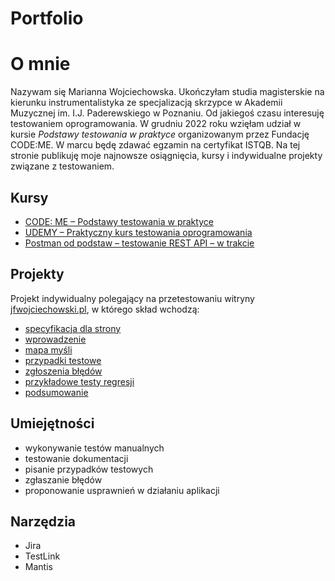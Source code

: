 # Portfolio

# O mnie

Nazywam się Marianna Wojciechowska. Ukończyłam studia magisterskie na kierunku instrumentalistyka ze specjalizacją skrzypce w Akademii Muzycznej im. I.J. Paderewskiego w Poznaniu. Od jakiegoś czasu interesuję testowaniem oprogramowania. W grudniu 2022 roku wzięłam udział w kursie *Podstawy testowania w praktyce* organizowanym przez Fundację CODE:ME. W marcu będę zdawać egzamin na certyfikat ISTQB. Na tej stronie publikuję moje najnowsze osiągnięcia, kursy i indywidualne projekty związane z testowaniem. 

## Kursy

 - [CODE: ME – Podstawy testowania w praktyce](https://codeme.pl/)
 - [UDEMY – Praktyczny kurs testowania oprogramowania](https://www.udemy.com/course/praktyczny-kurs-testowania-oprogramowania/)
 - [Postman od podstaw – testowanie REST API – w trakcie](https://www.udemy.com/course/postman-od-podstaw-testowanie-rest-api/)

## Projekty
Projekt indywidualny polegający na przetestowaniu witryny [jfwojciechowski.pl](http://jfwojciechowski.pl/), w którego skład wchodzą:

 - [specyfikacja dla strony](https://drive.google.com/file/d/1hvrs9POdMsVEap-uT6TCbs4nbs6dVm5s/view?usp=sharing)
 - [wprowadzenie](https://drive.google.com/file/d/1sqJsi1PKin-ChpCDhs7Xl8RY3cAhsXMt/view?usp=sharing)
 - [mapa myśli](https://drive.google.com/file/d/1kNNMQSoNYV1QtIftKB2VSl2ZMO-1ICAJ/view?usp=sharing)
 - [przypadki testowe](https://drive.google.com/file/d/1mQqPZ_S94X-XlBcKpjOyY1kmz0S5I5lm/view?usp=sharing)
 - [zgłoszenia błędów](https://drive.google.com/file/d/1iOP-YJK_-M2-lsLPLKcPXOD9Dx1jsUIv/view?usp=sharing)
 - [przykładowe testy regresji](https://drive.google.com/file/d/1hLpBsJJt-l6jJn-YHbjMnyVSUZv3mA50/view?usp=sharing)
 - [podsumowanie](https://drive.google.com/file/d/1QWQpVLmvJXG9tnnIWs4MLaeFRt6mqk13/view?usp=sharing)

## Umiejętności

- wykonywanie testów manualnych  
- testowanie dokumentacji  
- pisanie przypadków testowych  
- zgłaszanie błędów  
- proponowanie usprawnień w działaniu aplikacji  


## Narzędzia

- Jira 
- TestLink 
- Mantis
 
